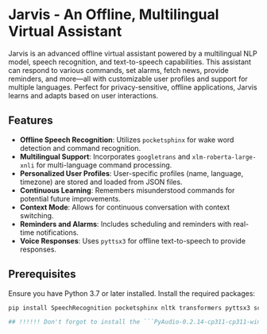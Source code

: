 # Jarvis - An Offline, Multilingual Virtual Assistant

Jarvis is an advanced offline virtual assistant powered by a multilingual NLP model, speech recognition, and text-to-speech capabilities. This assistant can respond to various commands, set alarms, fetch news, provide reminders, and more—all with customizable user profiles and support for multiple languages. Perfect for privacy-sensitive, offline applications, Jarvis learns and adapts based on user interactions.

## Features

- **Offline Speech Recognition**: Utilizes `pocketsphinx` for wake word detection and command recognition.
- **Multilingual Support**: Incorporates `googletrans` and `xlm-roberta-large-xnli` for multi-language command processing.
- **Personalized User Profiles**: User-specific profiles (name, language, timezone) are stored and loaded from JSON files.
- **Continuous Learning**: Remembers misunderstood commands for potential future improvements.
- **Context Mode**: Allows for continuous conversation with context switching.
- **Reminders and Alarms**: Includes scheduling and reminders with real-time notifications.
- **Voice Responses**: Uses `pyttsx3` for offline text-to-speech to provide responses.

## Prerequisites

Ensure you have Python 3.7 or later installed. Install the required packages:

```bash
pip install SpeechRecognition pocketsphinx nltk transformers pyttsx3 schedule googletrans==4.0.0-rc1

## !!!!!! Don't forgot to install the ```PyAudio-0.2.14-cp311-cp311-win32.whl``` On Windows Prompt. It's very Important !!!!!